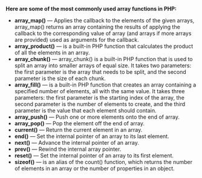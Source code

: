 **Here are some of the most commonly used array functions in PHP:**
* **array_map()** — Applies the callback to the elements of the given arrays, array_map() returns an array containing the results of applying the callback to the corresponding value of array (and arrays if more arrays are provided) used as arguments for the callback.
* **array_product()** — is a built-in PHP function that calculates the product of all the elements in an array.
* **array_chunk()** — array_chunk() is a built-in PHP function that is used to split an array into smaller arrays of equal size. It takes two parameters: the first parameter is the array that needs to be split, and the second parameter is the size of each chunk.
* **array_fill()** — is a built-in PHP function that creates an array containing a specified number of elements, all with the same value. It takes three parameters: the first parameter is the starting index of the array, the second parameter is the number of elements to create, and the third parameter is the value that each element should contain.
* **array_push()** — Push one or more elements onto the end of array.
* **array_pop()** — Pop the element off the end of array.
* **current()** — Return the current element in an array.
* **end()** — Set the internal pointer of an array to its last element.
* **next()** — Advance the internal pointer of an array.
* **prev()** — Rewind the internal array pointer.
* **reset()** — Set the internal pointer of an array to its first element.
* **sizeof()** — is an alias of the count() function, which returns the number of elements in an array or the number of properties in an object.